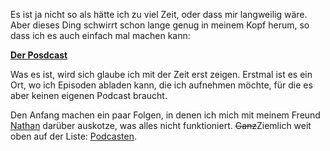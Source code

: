 <!--
.. title: Der Posdcast
.. slug: der-posdcast
.. date: 2020-12-06 06:45:40 UTC+01:00
.. tags: podcast
.. type: text
-->

Es ist ja nicht so als hätte ich zu viel Zeit, oder dass mir langweilig wäre. Aber
dieses Ding schwirrt schon lange genug in meinem Kopf herum, so dass ich es auch
einfach mal machen kann:

**[Der Posdcast](https://posdcast.de/)**

Was es ist, wird sich glaube ich mit der Zeit erst zeigen. Erstmal ist es ein Ort,
wo ich Episoden abladen kann, die ich aufnehmen möchte, für die es aber keinen
eigenen Podcast braucht.

Den Anfang machen ein paar Folgen, in denen ich mich mit meinem Freund
[Nathan](https://bullenscheisse.de/) darüber auskotze, was alles nicht
funktioniert. ~~Ganz~~Ziemlich weit oben auf der Liste:
[Podcasten](https://posdcast.de/2020/12/03/alles-anzuenden-1-podcasten.html#aae3a5b8).

